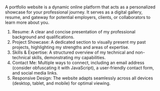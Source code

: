 A portfolio website is a dynamic online platform that acts as a personalized showcase for your professional journey. It serves as a digital gallery, resume, and gateway for potential employers, clients, or collaborators to learn more about you.
1) Resume: A clear and concise presentation of my professional background and qualifications.
2) Project Showcase: A dedicated section to visually present my past projects, highlighting my strengths and areas of expertise.
3) Skills & Expertise: A structured overview of my technical and non-technical skills, demonstrating my capabilities.
4) Contact Me: Multiple ways to connect, including an email address (consider obfuscating it with JavaScript), a user-friendly contact form, and social media links.
5) Responsive Design: The website adapts seamlessly across all devices (desktop, tablet, and mobile) for optimal viewing.

